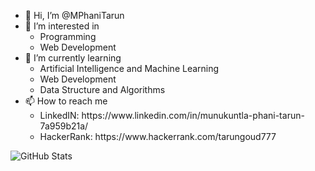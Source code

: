 - 👋 Hi, I’m @MPhaniTarun
- 👀 I’m interested in 
     <ul>
      <li>Programming</li>
      <li>Web Development</li>
     </ul>
- 🌱 I’m currently learning 
    <ul>
     <li>Artificial Intelligence and Machine Learning</li>
     <li>Web Development</li>
     <li>Data Structure and Algorithms </li>
    </ul>
- 📫 How to reach me <br>
    <ul>
      <li>LinkedIN: https://www.linkedin.com/in/munukuntla-phani-tarun-7a959b21a/<br></li>
      <li>HackerRank: https://www.hackerrank.com/tarungoud777</li>
    </ul>
![GitHub Stats](https://github-readme-stats.vercel.app/api?username=MPhaniTarun&theme=radical)
<!---
MPhaniTarun/MPhaniTarun is a ✨ special ✨ repository because its `README.md` (this file) appears on your GitHub profile.
You can click the Preview link to take a look at your changes.
--->
